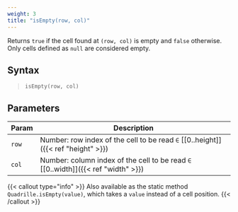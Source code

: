 ```yaml
---
weight: 3
title: "isEmpty(row, col)"
---
```


Returns `true` if the cell found at `(row, col)` is empty and `false` otherwise. Only cells defined as `null` are considered empty.

## Syntax

> `isEmpty(row, col)`

## Parameters

| Param | Description                                                                       |
|-------|-----------------------------------------------------------------------------------|
| `row` | Number: row index of the cell to be read `∈` [[0..height]]({{< ref "height" >}})  |
| `col` | Number: column index of the cell to be read `∈` [[0..width]]({{< ref "width" >}}) |

{{< callout type="info" >}}
Also available as the static method `Quadrille.isEmpty(value)`, which takes a `value` instead of a cell position.
{{< /callout >}}